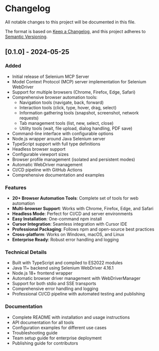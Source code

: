 # Changelog

All notable changes to this project will be documented in this file.

The format is based on [Keep a Changelog](https://keepachangelog.com/en/1.0.0/),
and this project adheres to [Semantic Versioning](https://semver.org/spec/v2.0.0.html).

## [0.1.0] - 2024-05-25

### Added
- Initial release of Selenium MCP Server
- Model Context Protocol (MCP) server implementation for Selenium WebDriver
- Support for multiple browsers (Chrome, Firefox, Edge, Safari)
- Comprehensive browser automation tools:
  - Navigation tools (navigate, back, forward)
  - Interaction tools (click, type, hover, drag, select)
  - Information gathering tools (snapshot, screenshot, network requests)
  - Tab management tools (list, new, select, close)
  - Utility tools (wait, file upload, dialog handling, PDF save)
- Command-line interface with configurable options
- Node.js wrapper around Java Selenium server
- TypeScript support with full type definitions
- Headless browser support
- Configurable viewport sizes
- Browser profile management (isolated and persistent modes)
- Automatic WebDriver management
- CI/CD pipeline with GitHub Actions
- Comprehensive documentation and examples

### Features
- **20+ Browser Automation Tools**: Complete set of tools for web automation
- **Multi-browser Support**: Works with Chrome, Firefox, Edge, and Safari
- **Headless Mode**: Perfect for CI/CD and server environments
- **Easy Installation**: One-command npm install
- **Cursor Integration**: Seamless integration with Cursor IDE
- **Professional Packaging**: Follows npm and open-source best practices
- **Cross-platform**: Works on Windows, macOS, and Linux
- **Enterprise Ready**: Robust error handling and logging

### Technical Details
- Built with TypeScript and compiled to ES2022 modules
- Java 11+ backend using Selenium WebDriver 4.16.1
- Node.js 18+ frontend wrapper
- Automatic browser driver management with WebDriverManager
- Support for both stdio and SSE transports
- Comprehensive error handling and logging
- Professional CI/CD pipeline with automated testing and publishing

### Documentation
- Complete README with installation and usage instructions
- API documentation for all tools
- Configuration examples for different use cases
- Troubleshooting guide
- Team setup guide for enterprise deployment
- Publishing guide for contributors
